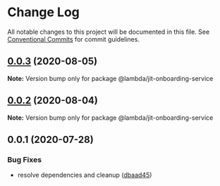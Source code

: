 # Change Log

All notable changes to this project will be documented in this file.
See [Conventional Commits](https://conventionalcommits.org) for commit guidelines.

## [0.0.3](https://git-codecommit.us-west-2.amazonaws.com/v1/repos/Deathstar/compare/@lambda/jit-onboarding-service@0.0.1...@lambda/jit-onboarding-service@0.0.3) (2020-08-05)

**Note:** Version bump only for package @lambda/jit-onboarding-service





## [0.0.2](https://git-codecommit.us-west-2.amazonaws.com/v1/repos/Deathstar/compare/@lambda/jit-onboarding-service@0.0.1...@lambda/jit-onboarding-service@0.0.2) (2020-08-04)

**Note:** Version bump only for package @lambda/jit-onboarding-service





## 0.0.1 (2020-07-28)


### Bug Fixes

* resolve dependencies and cleanup ([dbaad45](https://git-codecommit.us-west-2.amazonaws.com/v1/repos/Deathstar/commits/dbaad4561a93bfaf50b7246fd5a048912059df4f))
